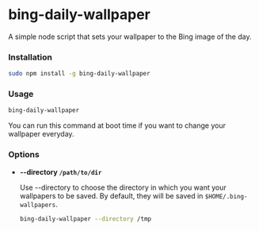 # bing-daily-wallpaper

A simple node script that sets your wallpaper to the Bing image of the day.

### Installation

```bash
sudo npm install -g bing-daily-wallpaper
```

### Usage

```bash
bing-daily-wallpaper
```

You can run this command at boot time if you want to change your wallpaper everyday.


### Options

- __--directory `/path/to/dir`__

  Use --directory to choose the directory in which you want your wallpapers to be saved. By default, they will be saved in `$HOME/.bing-wallpapers`.

  ```bash
  bing-daily-wallpaper --directory /tmp
  ```

